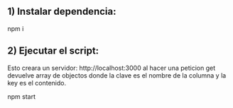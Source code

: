 ## 1) Instalar dependencia:

npm i

## 2) Ejecutar el script:

Esto creara un servidor: http://localhost:3000 al hacer una peticion get devuelve array de objectos donde la clave es el nombre de la columna y la key es el contenido.

npm start
